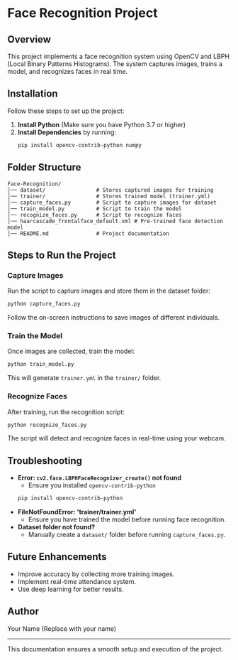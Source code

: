 # Face Recognition Project

## Overview
This project implements a face recognition system using OpenCV and LBPH (Local Binary Patterns Histograms). The system captures images, trains a model, and recognizes faces in real time.

## Installation
Follow these steps to set up the project:

1. **Install Python** (Make sure you have Python 3.7 or higher)
2. **Install Dependencies** by running:
   ```sh
   pip install opencv-contrib-python numpy
   ```

## Folder Structure
```
Face-Recognition/
│── dataset/                # Stores captured images for training
│── trainer/                # Stores trained model (trainer.yml)
│── capture_faces.py        # Script to capture images for dataset
│── train_model.py          # Script to train the model
│── recognize_faces.py      # Script to recognize faces
│── haarcascade_frontalface_default.xml # Pre-trained face detection model
│── README.md               # Project documentation
```

## Steps to Run the Project

### Capture Images
Run the script to capture images and store them in the dataset folder:
```sh
python capture_faces.py
```
Follow the on-screen instructions to save images of different individuals.

### Train the Model
Once images are collected, train the model:
```sh
python train_model.py
```
This will generate `trainer.yml` in the `trainer/` folder.

### Recognize Faces
After training, run the recognition script:
```sh
python recognize_faces.py
```
The script will detect and recognize faces in real-time using your webcam.

## Troubleshooting
- **Error: `cv2.face.LBPHFaceRecognizer_create()` not found**
  - Ensure you installed `opencv-contrib-python`
  ```sh
  pip install opencv-contrib-python
  ```
- **FileNotFoundError: 'trainer/trainer.yml'**
  - Ensure you have trained the model before running face recognition.
- **Dataset folder not found?**
  - Manually create a `dataset/` folder before running `capture_faces.py`.

## Future Enhancements
- Improve accuracy by collecting more training images.
- Implement real-time attendance system.
- Use deep learning for better results.

## Author
Your Name (Replace with your name)

---
This documentation ensures a smooth setup and execution of the project.
